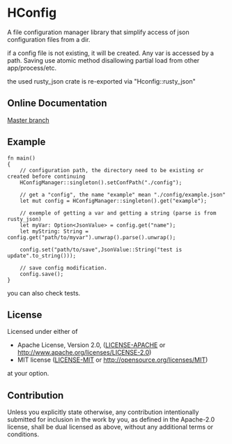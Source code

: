 # HConfig

A file configuration manager library that simplify access of json configuration files from a dir.

if a config file is not existing, it will be created. Any var is accessed by a path.
Saving use atomic method disallowing partial load from other app/process/etc.

the used rusty_json crate is re-exported via "Hconfig::rusty_json"

## Online Documentation

[Master branch](https://github.com/hyultis/rust_Hconfig)

## Example

```
fn main()
{
    // configuration path, the directory need to be existing or created before continuing
	HConfigManager::singleton().setConfPath("./config");
	
	// get a "config", the name "example" mean "./config/example.json"
	let mut config = HConfigManager::singleton().get("example");
	
	// exemple of getting a var and getting a string (parse is from rusty_json)
	let myVar: Option<JsonValue> = config.get("name");
	let myString: String = config.get("path/to/myvar").unwrap().parse().unwrap();
	
	config.set("path/to/save",JsonValue::String("test is update".to_string()));
	
	// save config modification.
	config.save();
}
```

you can also check tests.

## License

Licensed under either of

* Apache License, Version 2.0, ([LICENSE-APACHE](LICENSE-APACHE) or <http://www.apache.org/licenses/LICENSE-2.0>)
* MIT license ([LICENSE-MIT](LICENSE-MIT) or <http://opensource.org/licenses/MIT>)

at your option.

## Contribution

Unless you explicitly state otherwise, any contribution intentionally submitted
for inclusion in the work by you, as defined in the Apache-2.0 license, shall be
dual licensed as above, without any additional terms or conditions.

